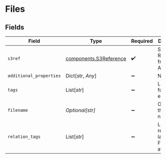 # Files


## Fields

| Field                                                            | Type                                                             | Required                                                         | Description                                                      |
| ---------------------------------------------------------------- | ---------------------------------------------------------------- | ---------------------------------------------------------------- | ---------------------------------------------------------------- |
| `s3ref`                                                          | [components.S3Reference](../../models/components/s3reference.md) | :heavy_check_mark:                                               | S3 Reference from File API                                       |
| `additional_properties`                                          | Dict[str, *Any*]                                                 | :heavy_minus_sign:                                               | N/A                                                              |
| `tags`                                                           | List[*str*]                                                      | :heavy_minus_sign:                                               | List of tags for File entities                                   |
| `filename`                                                       | *Optional[str]*                                                  | :heavy_minus_sign:                                               | Override the file name                                           |
| `relation_tags`                                                  | List[*str*]                                                      | :heavy_minus_sign:                                               | List of relation labels for File attachments                     |